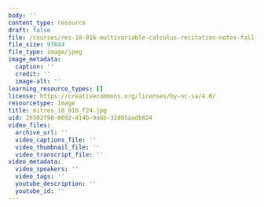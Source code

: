```yaml
---
body: ''
content_type: resource
draft: false
file: /courses/res-18-016-multivariable-calculus-recitation-notes-fall-2024/mitres_18_016_f24.jpg
file_size: 97844
file_type: image/jpeg
image_metadata:
  caption: ''
  credit: ''
  image-alt: ''
learning_resource_types: []
license: https://creativecommons.org/licenses/by-nc-sa/4.0/
resourcetype: Image
title: mitres_18_016_f24.jpg
uid: 26502f98-0692-414b-9a6b-32d05aadb824
video_files:
  archive_url: ''
  video_captions_file: ''
  video_thumbnail_file: ''
  video_transcript_file: ''
video_metadata:
  video_speakers: ''
  video_tags: ''
  youtube_description: ''
  youtube_id: ''
---
```

